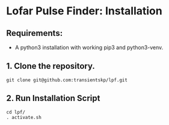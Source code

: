 # Lofar Pulse Finder: Installation
## Requirements:
- A python3 installation with working pip3 and python3-venv.

## 1. Clone the repository.
```
git clone git@github.com:transientskp/lpf.git
```

## 2. Run Installation Script
```
cd lpf/
. activate.sh
```
